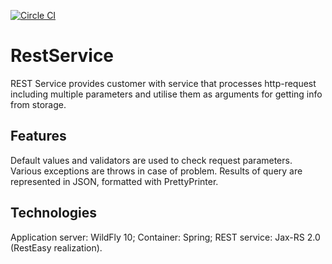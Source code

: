 [![Circle CI](https://circleci.com/gh/ryzhman/RestService.svg?style=svg)](https://circleci.com/gh/ryzhman/RestService)
# RestService

REST Service provides customer with service that processes http-request including multiple parameters and utilise them as arguments for getting info from storage. 

## Features
Default values and validators are used to check request parameters. Various exceptions are throws in case of problem. 
Results of query are represented in JSON, formatted with PrettyPrinter. 

## Technologies
Application server: WildFly 10;
Container:          Spring;
REST service:       Jax-RS 2.0 (RestEasy realization).


